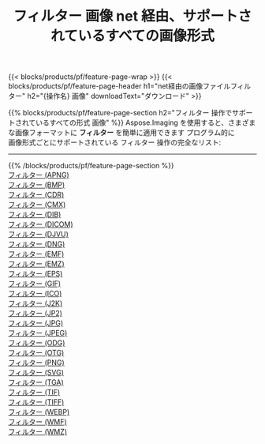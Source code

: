 ﻿---
title: フィルター 画像 net 経由、サポートされているすべての画像形式 
weight: 3920
url: /ja/net/filter 
lang: ja
langdirlevel: 2
locales: zh-hans,ja,it,ru,de,es,fr,nl,id,lt,pl,pt,vi,tr,ko,zh-hant,ar,hi,th,sv,cs,uk,he
description: Aspose.Imaging を使用すると、net 経由で簡単に フィルター イメージを作成できます
---

{{< blocks/products/pf/feature-page-wrap >}}
{{< blocks/products/pf/feature-page-header h1="net経由の画像ファイルフィルター" h2="{操作名} 画像" downloadText="ダウンロード" >}}


{{% blocks/products/pf/feature-page-section  h2="フィルター 操作でサポートされているすべての形式 画像" %}}
Aspose.Imaging を使用すると、さまざまな画像フォーマットに **フィルター** を簡単に適用できます プログラム的に
<br/>
画像形式ごとにサポートされている フィルター 操作の完全なリスト:
<hr/>
{{% /blocks/products/pf/feature-page-section %}}
<div class="container-fluid productfamilypage bg-gray">
    <div class="convertypes bg-gray agp-content section">
        <div class="container">
		<div class="row other-converters">
		    <div class='col-md-2 other-converter remove-lp remove-rp'><a href="/imaging/ja/net/filter/apng" >フィルター (APNG)</a></div><div class='col-md-2 other-converter remove-lp remove-rp'><a href="/imaging/ja/net/filter/bmp" >フィルター (BMP)</a></div><div class='col-md-2 other-converter remove-lp remove-rp'><a href="/imaging/ja/net/filter/cdr" >フィルター (CDR)</a></div><div class='col-md-2 other-converter remove-lp remove-rp'><a href="/imaging/ja/net/filter/cmx" >フィルター (CMX)</a></div><div class='col-md-2 other-converter remove-lp remove-rp'><a href="/imaging/ja/net/filter/dib" >フィルター (DIB)</a></div><div class='col-md-2 other-converter remove-lp remove-rp'><a href="/imaging/ja/net/filter/dicom" >フィルター (DICOM)</a></div><div class='col-md-2 other-converter remove-lp remove-rp'><a href="/imaging/ja/net/filter/djvu" >フィルター (DJVU)</a></div><div class='col-md-2 other-converter remove-lp remove-rp'><a href="/imaging/ja/net/filter/dng" >フィルター (DNG)</a></div><div class='col-md-2 other-converter remove-lp remove-rp'><a href="/imaging/ja/net/filter/emf" >フィルター (EMF)</a></div><div class='col-md-2 other-converter remove-lp remove-rp'><a href="/imaging/ja/net/filter/emz" >フィルター (EMZ)</a></div><div class='col-md-2 other-converter remove-lp remove-rp'><a href="/imaging/ja/net/filter/eps" >フィルター (EPS)</a></div><div class='col-md-2 other-converter remove-lp remove-rp'><a href="/imaging/ja/net/filter/gif" >フィルター (GIF)</a></div><div class='col-md-2 other-converter remove-lp remove-rp'><a href="/imaging/ja/net/filter/ico" >フィルター (ICO)</a></div><div class='col-md-2 other-converter remove-lp remove-rp'><a href="/imaging/ja/net/filter/j2k" >フィルター (J2K)</a></div><div class='col-md-2 other-converter remove-lp remove-rp'><a href="/imaging/ja/net/filter/jp2" >フィルター (JP2)</a></div><div class='col-md-2 other-converter remove-lp remove-rp'><a href="/imaging/ja/net/filter/jpg" >フィルター (JPG)</a></div><div class='col-md-2 other-converter remove-lp remove-rp'><a href="/imaging/ja/net/filter/jpeg" >フィルター (JPEG)</a></div><div class='col-md-2 other-converter remove-lp remove-rp'><a href="/imaging/ja/net/filter/odg" >フィルター (ODG)</a></div><div class='col-md-2 other-converter remove-lp remove-rp'><a href="/imaging/ja/net/filter/otg" >フィルター (OTG)</a></div><div class='col-md-2 other-converter remove-lp remove-rp'><a href="/imaging/ja/net/filter/png" >フィルター (PNG)</a></div><div class='col-md-2 other-converter remove-lp remove-rp'><a href="/imaging/ja/net/filter/svg" >フィルター (SVG)</a></div><div class='col-md-2 other-converter remove-lp remove-rp'><a href="/imaging/ja/net/filter/tga" >フィルター (TGA)</a></div><div class='col-md-2 other-converter remove-lp remove-rp'><a href="/imaging/ja/net/filter/tif" >フィルター (TIF)</a></div><div class='col-md-2 other-converter remove-lp remove-rp'><a href="/imaging/ja/net/filter/tiff" >フィルター (TIFF)</a></div><div class='col-md-2 other-converter remove-lp remove-rp'><a href="/imaging/ja/net/filter/webp" >フィルター (WEBP)</a></div><div class='col-md-2 other-converter remove-lp remove-rp'><a href="/imaging/ja/net/filter/wmf" >フィルター (WMF)</a></div><div class='col-md-2 other-converter remove-lp remove-rp'><a href="/imaging/ja/net/filter/wmz" >フィルター (WMZ)</a></div>
                </div>
        </div>
    </div>
</div>
<br/>


